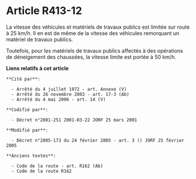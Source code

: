 # Article R413-12

La vitesse des véhicules et matériels de travaux publics est limitée sur route à 25 km/h. Il en est de même de la vitesse des
véhicules remorquant un matériel de travaux publics.

Toutefois, pour les matériels de travaux publics affectés à des opérations de déneigement des chaussées, la vitesse limite
est portée à 50 km/h.

**Liens relatifs à cet article**

	**Cité par**:

	  - Arrêté du 4 juillet 1972 - art. Annexe (V)
	  - Arrêté du 26 novembre 2003 - art. 17-3 (Ab)
	  - Arrêté du 4 mai 2006 - art. 14 (V)

	**Codifié par**:

	  - Décret n°2001-251 2001-03-22 JORF 25 mars 2001

	**Modifié par**:

	  - Décret n°2005-173 du 24 février 2005 - art. 3 () JORF 25 février 2005

	**Anciens textes**:

	  - Code de la route - art. R162 (Ab)
	  - Code de la route R162
